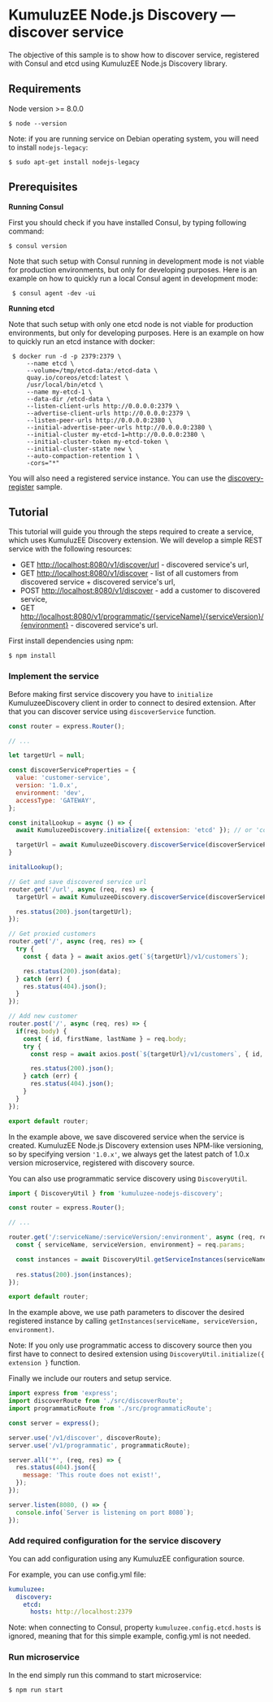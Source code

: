 # KumuluzEE Node.js Discovery — discover service
The objective of this sample is to show how to discover service, registered with Consul and etcd using KumuluzEE Node.js Discovery library.

## Requirements

Node version >= 8.0.0
```
$ node --version
```
Note: if you are running service on Debian operating system, you will need to install `nodejs-legacy`:

```
$ sudo apt-get install nodejs-legacy
```


## Prerequisites



**Running Consul**

First you should check if you have installed Consul, by typing following command:
```
$ consul version
```

Note that such setup with Consul running in development mode is not viable for production environments, but only for developing purposes. Here is an example on how to quickly run a local Consul agent in development mode:
```
 $ consul agent -dev -ui
```

**Running etcd**

Note that such setup with only one etcd node is not viable for production environments, but only for developing purposes. Here is an example on how to quickly run an etcd instance with docker:
```
 $ docker run -d -p 2379:2379 \
     --name etcd \
     --volume=/tmp/etcd-data:/etcd-data \
     quay.io/coreos/etcd:latest \
     /usr/local/bin/etcd \
     --name my-etcd-1 \
     --data-dir /etcd-data \
     --listen-client-urls http://0.0.0.0:2379 \
     --advertise-client-urls http://0.0.0.0:2379 \
     --listen-peer-urls http://0.0.0.0:2380 \
     --initial-advertise-peer-urls http://0.0.0.0:2380 \
     --initial-cluster my-etcd-1=http://0.0.0.0:2380 \
     --initial-cluster-token my-etcd-token \
     --initial-cluster-state new \
     --auto-compaction-retention 1 \
     -cors="*"
```


You will also need a registered service instance. You can use the [discovery-register](http://github.com/nejcsm/kumuluzee-nodejs-discovery-sample/discovery-register) sample.

## Tutorial

This tutorial will guide you through the steps required to create a service, which uses KumuluzEE Discovery extension. We will develop a simple REST service with the following resources:

*   GET  [http://localhost:8080/v1/discover/url](http://localhost:8080/v1/discover/url)  \- discovered service's url,
*   GET  [http://localhost:8080/v1/discover](http://localhost:8080/v1/discover)  \- list of all customers from discovered service + discovered service's url,
*   POST  [http://localhost:8080/v1/discover](http://localhost:8080/v1/discover)  \- add a customer to discovered service,
*   GET  [http://localhost:8080/v1/programmatic/{serviceName}/{serviceVersion}/{environment}](http://localhost:8080/v1/programmatic/%7BserviceName%7D/%7BserviceVersion%7D/%7Benvironment%7D)  \- discovered service's url.

First install dependencies using npm:

```
$ npm install
```
### Implement the service

Before making first service discovery you have to `initialize` KumuluzeeDiscovery client in order to connect to desired extension. After that you can discover service using `discoverService` function.

```javascript
const router = express.Router();

// ...

let targetUrl = null;

const discoverServiceProperties = {
  value: 'customer-service',
  version: '1.0.x',
  environment: 'dev',
  accessType: 'GATEWAY',
};

const initalLookup = async () => {
  await KumuluzeeDiscovery.initialize({ extension: 'etcd' }); // or 'consul'

  targetUrl = await KumuluzeeDiscovery.discoverService(discoverServiceProperties);
}

initalLookup();

// Get and save discovered service url
router.get('/url', async (req, res) => {
  targetUrl = await KumuluzeeDiscovery.discoverService(discoverServiceProperties);

  res.status(200).json(targetUrl);
});

// Get proxied customers
router.get('/', async (req, res) => {
  try {
    const { data } = await axios.get(`${targetUrl}/v1/customers`);

    res.status(200).json(data);
  } catch (err) {
    res.status(404).json();
  }
});

// Add new customer
router.post('/', async (req, res) => {
  if(req.body) {
    const { id, firstName, lastName } = req.body;
    try {
      const resp = await axios.post(`${targetUrl}/v1/customers`, { id, firstName, lastName });

      res.status(200).json();
    } catch (err) {
      res.status(404).json();
    }
  }
});

export default router;
```
In the example above, we save discovered service when the service is created.
KumuluzEE Node.js Discovery extension uses NPM-like versioning, so by specifying version `'1.0.x'`, we always get the latest patch of 1.0.x version microservice, registered with discovery source.

You can also use programmatic service discovery using `DiscoveryUtil`.

```javascript
import { DiscoveryUtil } from 'kumuluzee-nodejs-discovery';

const router = express.Router();

// ...

router.get('/:serviceName/:serviceVersion/:environment', async (req, res) => {
  const { serviceName, serviceVersion, environment} = req.params;

  const instances = await DiscoveryUtil.getServiceInstances(serviceName, serviceVersion, environment);
  
  res.status(200).json(instances);
});

export default router;
```
In the example above, we use path parameters to discover the desired registered instance by calling `getInstances(serviceName, serviceVersion, environment)`.

Note: If you only use programmatic access to discovery source then you first have to connect to desired extension using `DiscoveryUtil.initialize({ extension }` function.

Finally we include our routers and setup service.

```javascript
import express from 'express';
import discoverRoute from './src/discoverRoute';
import programmaticRoute from './src/programmaticRoute';

const server = express();

server.use('/v1/discover', discoverRoute);
server.use('/v1/programmatic', programmaticRoute);

server.all('*', (req, res) => {
  res.status(404).json({
    message: 'This route does not exist!',
  });
});

server.listen(8080, () => {
  console.info(`Server is listening on port 8080`);
});

```

### Add required configuration for the service discovery

You can add configuration using any KumuluzEE configuration source.

For example, you can use config.yml file:

```yaml
kumuluzee:
  discovery:
    etcd:
      hosts: http://localhost:2379
```
Note: when connecting to Consul, property `kumuluzee.config.etcd.hosts` is ignored, meaning  that for this simple example, config.yml is not needed.


### Run microservice
In the end simply run this command to start microservice:
```
$ npm run start
```
